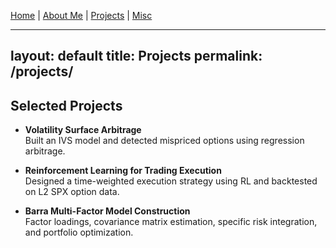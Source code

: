 [Home](index.md) | [About Me](about.md) | [Projects](projects.md) | [Misc](misc.md)

---
layout: default
title: Projects
permalink: /projects/
---

## Selected Projects

- **Volatility Surface Arbitrage**  
  Built an IVS model and detected mispriced options using regression arbitrage.

- **Reinforcement Learning for Trading Execution**  
  Designed a time-weighted execution strategy using RL and backtested on L2 SPX option data.

- **Barra Multi-Factor Model Construction**  
  Factor loadings, covariance matrix estimation, specific risk integration, and portfolio optimization.
